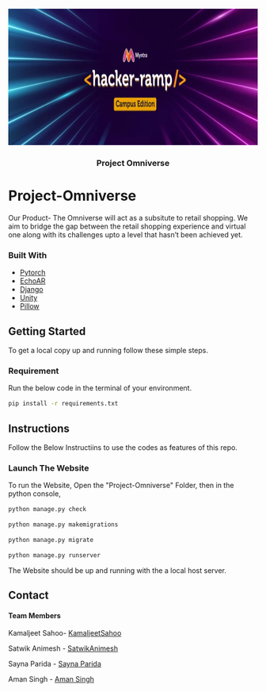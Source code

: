 <p align="center">
  <a href="https://github.com/KamaljeetSahoo/Project-Omniverse">
    <img src="logo.jpeg" alt="Logo" width="1000" height="275">
  </a>
  <h3 align="center">Project Omniverse</h3>
</p>


# Project-Omniverse

Our Product- The Omniverse will act as a subsitute to retail shopping. We aim to bridge the gap between the retail shopping experience and virtual one along with its challenges upto a level that hasn’t been achieved yet. 

### Built With

* [Pytorch](https://pytorch.org/)
* [EchoAR](https://www.echo3d.co/)
* [Django](https://www.djangoproject.com/)
* [Unity](https://unity.com/)
* [Pillow](https://pypi.org/project/Pillow/)

## Getting Started

To get a local copy up and running follow these simple steps.

### Requirement

Run the below code in the terminal of your environment.

  ```sh
  pip install -r requirements.txt 
  ```
  
 ## Instructions 

Follow the Below Instructiins to use the codes as features of this repo.

### Launch The Website
 
To run the Website, Open the "Project-Omniverse" Folder,
then in the python console, 

 ```sh
 python manage.py check
  ```
   ```sh
  python manage.py makemigrations
  ```
  ```sh
  python manage.py migrate
  ```
   ```sh
  python manage.py runserver
  ```
The Website should be up and running with the a local host server.  
  
## Contact
#### Team Members

Kamaljeet Sahoo- [KamaljeetSahoo](https://github.com/KamaljeetSahoo)


Satwik Animesh - [SatwikAnimesh](https://github.com/sanimesh96)


Sayna Parida - [Sayna Parida](https://github.com/sayna3311)

Aman Singh - [Aman Singh](https://github.com/pi-squared-4)
